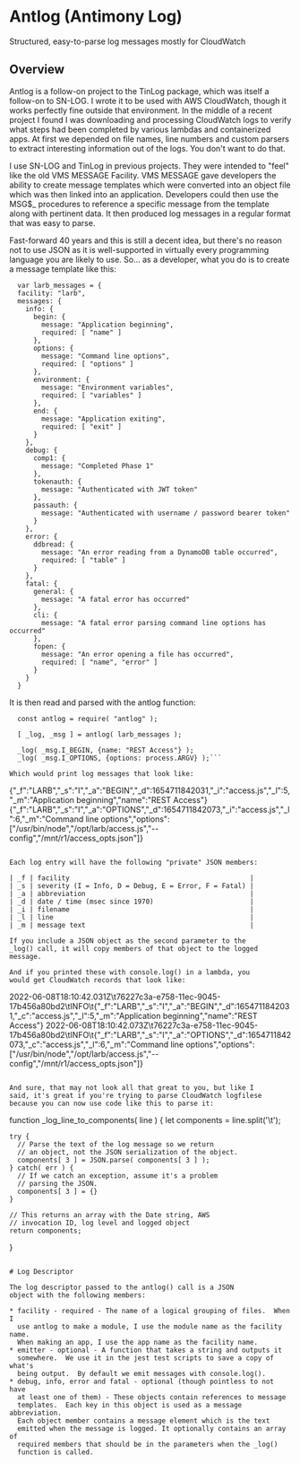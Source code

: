 # Antlog (Antimony Log)

Structured, easy-to-parse log messages mostly for CloudWatch

## Overview

Antlog is a follow-on project to the TinLog package, which was
itself a follow-on to SN-LOG.  I wrote it to be used with AWS
CloudWatch, though it works perfectly fine outside that
environment.  In the middle of a recent project I found I was
downloading and processing CloudWatch logs to verify what steps
had been completed by various lambdas and containerized apps.
At first we depended on file names, line numbers and custom
parsers to extract interesting information out of the logs.  You
don't want to do that.

I use SN-LOG and TinLog in previous projects.  They were
intended to "feel" like the old VMS MESSAGE Facility.  VMS
MESSAGE gave developers the ability to create message templates
which were converted into an object file which was then linked
into an application.  Developers could then use the
MSG$_<WHATEVER> procedures to reference a specific message from
the template along with pertinent data.  It then produced log
messages in a regular format that was easy to parse.

Fast-forward 40 years and this is still a decent idea, but
there's no reason not to use JSON as it is well-supported in
virtually every programming language you are likely to use.
So... as a developer, what you do is to create a message
template like this:

```
  var larb_messages = {
  facility: "larb",
  messages: {
    info: {
      begin: {
        message: "Application beginning",
        required: [ "name" ]
      },
      options: {
        message: "Command line options",
        required: [ "options" ]
      },
      environment: {
        message: "Environment variables",
        required: [ "variables" ]
      },
      end: {
        message: "Application exiting",
        required: [ "exit" ]
      }
    },
    debug: {
      comp1: {
        message: "Completed Phase 1"
      },
      tokenauth: {
        message: "Authenticated with JWT token"
      },
      passauth: {
        message: "Authenticated with username / password bearer token"
      }
    },
    error: {
      ddbread: {
        message: "An error reading from a DynamoDB table occurred",
        required: [ "table" ]
      }
    },
    fatal: {
      general: {
        message: "A fatal error has occurred"
      },
      cli: {
        message: "A fatal error parsing command line options has occurred"
      },
      fopen: {
        message: "An error opening a file has occurred",
        required: [ "name", "error" ]
      }
    }
  }
```

It is then read and parsed with the antlog function:

```
  const antlog = require( "antlog" );

  [ _log, _msg ] = antlog( larb_messages );

  _log( _msg.I_BEGIN, {name: "REST Access"} );
  _log( _msg.I_OPTIONS, {options: process.ARGV} );```

Which would print log messages that look like:

```
{"_f":"LARB","_s":"I","_a":"BEGIN","_d":1654711842031,"_i":"access.js","_l":5,"_m":"Application beginning","name":"REST Access"}
{"_f":"LARB","_s":"I","_a":"OPTIONS","_d":1654711842073,"_i":"access.js","_l":6,"_m":"Command line options","options":["/usr/bin/node","/opt/larb/access.js","--config","/mnt/r1/access_opts.json"]}
```

Each log entry will have the following "private" JSON members:

| _f | facility                                             |
| _s | severity (I = Info, D = Debug, E = Error, F = Fatal) |
| _a | abbreviation                                         |
| _d | date / time (msec since 1970)                        |
| _i | filename                                             |
| _l | line                                                 |
| _m | message text                                         |

If you include a JSON object as the second parameter to the
_log() call, it will copy members of that object to the logged
message.

And if you printed these with console.log() in a lambda, you
would get CloudWatch records that look like:

```
2022-06-08T18:10:42.031Z\t76227c3a-e758-11ec-9045-17b456a80bd2\tINFO\t{"_f":"LARB","_s":"I","_a":"BEGIN","_d":1654711842031,"_c":"access.js","_l":5,"_m":"Application beginning","name":"REST Access"}
2022-06-08T18:10:42.073Z\t76227c3a-e758-11ec-9045-17b456a80bd2\tINFO\t{"_f":"LARB","_s":"I","_a":"OPTIONS","_d":1654711842073,"_c":"access.js","_l":6,"_m":"Command line options","options":["/usr/bin/node","/opt/larb/access.js","--config","/mnt/r1/access_opts.json"]}
```

And sure, that may not look all that great to you, but like I
said, it's great if you're trying to parse CloudWatch logfilese
because you can now use code like this to parse it:

```
  function _log_line_to_components( line ) {
    let components = line.split('\t');
  
    try {
      // Parse the text of the log message so we return
      // an object, not the JSON serialization of the object.
      components[ 3 ] = JSON.parse( components[ 3 ] );
    } catch( err ) {
      // If we catch an exception, assume it's a problem
      // parsing the JSON.
      components[ 3 ] = {}
    }

    // This returns an array with the Date string, AWS
    // invocation ID, log level and logged object
    return components;
  }
```

# Log Descriptor

The log descriptor passed to the antlog() call is a JSON
object with the following members:

* facility - required - The name of a logical grouping of files.  When I
  use antlog to make a module, I use the module name as the facility name.
  When making an app, I use the app name as the facility name.
* emitter - optional - A function that takes a string and outputs it
  somewhere.  We use it in the jest test scripts to save a copy of what's
  being output.  By default we emit messages with console.log().
* debug, info, error and fatal - optional (though pointless to not have
  at least one of them) - These objects contain references to message
  templates.  Each key in this object is used as a message abbreviation.
  Each object member contains a message element which is the text
  emitted when the message is logged. It optionally contains an array of
  required members that should be in the parameters when the _log()
  function is called.